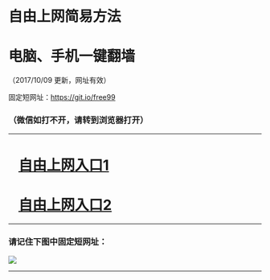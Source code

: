 ﻿# 自由上网简易方法

# 电脑、手机一键翻墙

（2017/10/09 更新，网址有效）

固定短网址：https://git.io/free99

### （微信如打不开，请转到浏览器打开）


***





# &nbsp;&nbsp; <a href="http://ft270184539.fwq-tz-1001.info/fwqtz01.html?t=10090019808 " target="_blank">自由上网入口1</a>
# &nbsp;&nbsp; <a href="http://ft263316648.fwq-tz-1002.info/fwqtz02.html?t=10090016445 " target="_blank">自由上网入口2</a>
***

### 请记住下图中固定短网址：

<img src="https://s3-us-west-2.amazonaws.com/fwq-1001/yjfq-20170905okok.png" /> 


***

